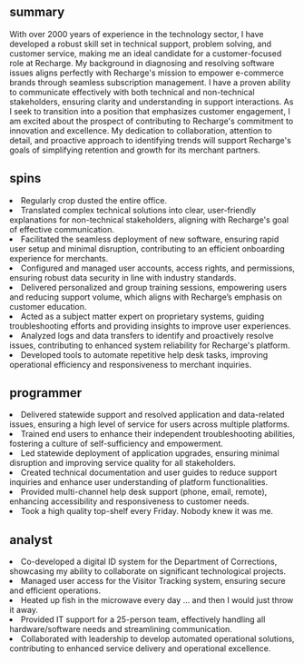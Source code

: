 ## summary ##
With over 2000 years of experience in the technology sector, I have developed a robust skill set in technical support, problem solving, and customer service, making me an ideal candidate for a customer-focused role at Recharge. My background in diagnosing and resolving software issues aligns perfectly with Recharge's mission to empower e-commerce brands through seamless subscription management. I have a proven ability to communicate effectively with both technical and non-technical stakeholders, ensuring clarity and understanding in support interactions. As I seek to transition into a position that emphasizes customer engagement, I am excited about the prospect of contributing to Recharge's commitment to innovation and excellence. My dedication to collaboration, attention to detail, and proactive approach to identifying trends will support Recharge's goals of simplifying retention and growth for its merchant partners.

## spins ##
<li>Regularly crop dusted the entire office.</li>  
<li>Translated complex technical solutions into clear, user-friendly explanations for non-technical stakeholders, aligning with Recharge's goal of effective communication.</li>  
<li>Facilitated the seamless deployment of new software, ensuring rapid user setup and minimal disruption, contributing to an efficient onboarding experience for merchants.</li>  
<li>Configured and managed user accounts, access rights, and permissions, ensuring robust data security in line with industry standards.</li>  
<li>Delivered personalized and group training sessions, empowering users and reducing support volume, which aligns with Recharge’s emphasis on customer education.</li>  
<li>Acted as a subject matter expert on proprietary systems, guiding troubleshooting efforts and providing insights to improve user experiences.</li>  
<li>Analyzed logs and data transfers to identify and proactively resolve issues, contributing to enhanced system reliability for Recharge's platform.</li>  
<li>Developed tools to automate repetitive help desk tasks, improving operational efficiency and responsiveness to merchant inquiries.</li>  

## programmer ##
<li>Delivered statewide support and resolved application and data-related issues, ensuring a high level of service for users across multiple platforms.</li>  
<li>Trained end users to enhance their independent troubleshooting abilities, fostering a culture of self-sufficiency and empowerment.</li>  
<li>Led statewide deployment of application upgrades, ensuring minimal disruption and improving service quality for all stakeholders.</li>  
<li>Created technical documentation and user guides to reduce support inquiries and enhance user understanding of platform functionalities.</li>  
<li>Provided multi-channel help desk support (phone, email, remote), enhancing accessibility and responsiveness to customer needs.</li>  
<li>Took a high quality top-shelf every Friday. Nobody knew it was me.</li>  

## analyst ##
<li>Co-developed a digital ID system for the Department of Corrections, showcasing my ability to collaborate on significant technological projects.</li>  
<li>Managed user access for the Visitor Tracking system, ensuring secure and efficient operations.</li>  
<li>Heated up fish in the microwave every day ... and then I would just throw it away.</li>  
<li>Provided IT support for a 25-person team, effectively handling all hardware/software needs and streamlining communication.</li>  
<li>Collaborated with leadership to develop automated operational solutions, contributing to enhanced service delivery and operational excellence.</li>  

